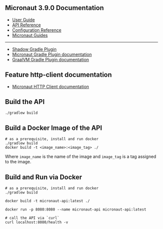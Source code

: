 ## Micronaut 3.9.0 Documentation

- [User Guide](https://docs.micronaut.io/3.9.0/guide/index.html)
- [API Reference](https://docs.micronaut.io/3.9.0/api/index.html)
- [Configuration Reference](https://docs.micronaut.io/3.9.0/guide/configurationreference.html)
- [Micronaut Guides](https://guides.micronaut.io/index.html)
---

- [Shadow Gradle Plugin](https://plugins.gradle.org/plugin/com.github.johnrengelman.shadow)
- [Micronaut Gradle Plugin documentation](https://micronaut-projects.github.io/micronaut-gradle-plugin/latest/)
- [GraalVM Gradle Plugin documentation](https://graalvm.github.io/native-build-tools/latest/gradle-plugin.html)
## Feature http-client documentation

- [Micronaut HTTP Client documentation](https://docs.micronaut.io/latest/guide/index.html#httpClient)

## Build the API
```console
./gradlew build
```

## Build a Docker Image of the API
```console
# as a prerequisite, install and run docker
./gradlew build
docker build -t <image_name>:<image_tag> ./
```

Where `image_name` is the name of the image and `image_tag` is a tag assigned to the image.


## Build and Run via Docker
```console
# as a prerequisite, install and run docker
./gradlew build

docker build -t micronaut-api:latest ./

docker run -p 8080:8080 --name micronaut-api micronaut-api:latest

# call the API via `curl`
curl localhost:8080/health -v
```
